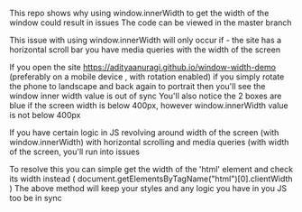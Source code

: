 This repo shows why using window.innerWidth to get the width of the window could result in issues
The code can be viewed in the master branch

This issue with using window.innerWidth will only occur if -
  the site has a horizontal scroll bar
  you have media queries with the width of the screen

If you open the site https://adityaanuragi.github.io/window-width-demo (preferably on a mobile device , with rotation enabled) if you simply rotate the phone to landscape and back again to portrait then you'll see the window inner width value is out of sync
You'll also notice the 2 boxes are blue if the screen width is below 400px, however window.innerWidth value is not below 400px

If you have certain logic in JS revolving around width of the screen (with window.innerWidth) with horizontal scrolling and media queries (with width of the screen, you'll run into issues

To resolve this you can simple get the width of the 'html' element and check its width instead ( document.getElementsByTagName("html")[0].clientWidth )
The above method will keep your styles and any logic you have in you JS too be in sync
